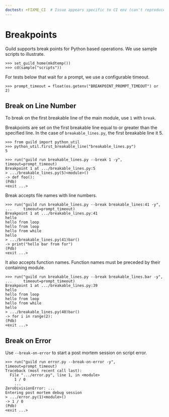 ```yaml
---
doctest: +FIXME_CI  # Issue appears specific to CI env (can't reproduce over ssh - may be tty related)
---
```


# Breakpoints

Guild supports break points for Python based operations. We use sample
scripts to illustrate.

    >>> set_guild_home(mkdtemp())
    >>> cd(sample("scripts"))

For tests below that wait for a prompt, we use a configurable timeout.

    >>> prompt_timeout = float(os.getenv("BREAKPOINT_PROMPT_TIMEOUT") or 2)

## Break on Line Number

To break on the first breakable line of the main module, use `1` with
`break`.

Breakpoints are set on the first breakable line equal to or greater
than the specified line. In the case of `breakable_lines.py`, the
first breakable line it 5.

    >>> from guild import python_util
    >>> python_util.first_breakable_line("breakable_lines.py")
    5

    >>> run("guild run breakable_lines.py --break 1 -y", timeout=prompt_timeout)
    Breakpoint 1 at .../breakable_lines.py:5
    > .../breakable_lines.py(5)<module>()
    -> def foo():
    (Pdb)
    <exit ...>

Break accepts file names with line numbers.

    >>> run("guild run breakable_lines.py --break breakable_lines:41 -y",
    ...     timeout=prompt_timeout)
    Breakpoint 1 at .../breakable_lines.py:41
    hello
    hello from loop
    hello from loop
    hello from while
    hello
    > .../breakable_lines.py(41)bar()
    -> print("hello bar from for")
    (Pdb)
    <exit ...>

It also accepts function names. Function names must be preceded by
their containing module.

    >>> run("guild run breakable_lines.py --break breakable_lines.bar -y",
    ...     timeout=prompt_timeout)
    Breakpoint 1 at .../breakable_lines.py:39
    hello
    hello from loop
    hello from loop
    hello from while
    hello
    > .../breakable_lines.py(40)bar()
    -> for i in range(2):
    (Pdb)
    <exit ...>

## Break on Error

Use `--break-on-error` to start a post mortem session on script error.

    >>> run("guild run error.py --break-on-error -y", timeout=prompt_timeout)
    Traceback (most recent call last):
      File ".../error.py", line 1, in <module>
        1 / 0
        ...
    ZeroDivisionError: ...
    Entering post mortem debug session
    > .../error.py(1)<module>()
    -> 1 / 0
    (Pdb)
    <exit ...>
